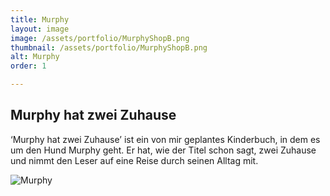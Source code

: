 ```yaml
---
title: Murphy
layout: image
image: /assets/portfolio/MurphyShopB.png
thumbnail: /assets/portfolio/MurphyShopB.png
alt: Murphy
order: 1

---
```

## Murphy hat zwei Zuhause

‘Murphy hat zwei Zuhause’ ist ein von mir geplantes Kinderbuch, in dem es um den Hund Murphy geht.
Er hat, wie der Titel schon sagt, zwei Zuhause und nimmt den Leser auf eine Reise durch seinen Alltag mit. 



![Murphy](../assets/portfolio/MurphySitB.png)






